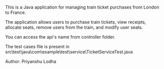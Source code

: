 This is a Java application for managing train ticket purchases from London to France.


The application allows users to purchase train tickets, view receipts, allocate seats, remove users from the train, and modify user seats.

You can access the api's name from controller folder.

The test cases file is present in src\test\java\com\example\test\service\TicketServiceTest.java 

Author: Priyanshu Lodha
